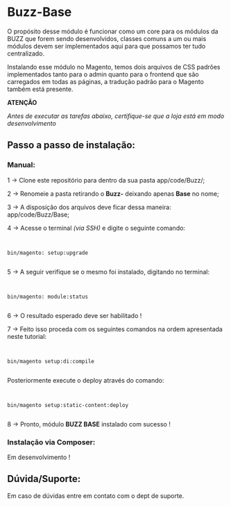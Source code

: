 # Buzz-Base

O propósito desse módulo é funcionar como um core para os módulos da BUZZ que forem sendo desenvolvidos, classes comuns a um ou mais módulos devem ser implementados aqui para que possamos ter tudo centralizado.

Instalando esse módulo no Magento, temos dois arquivos de CSS padrões implementados tanto para o admin quanto para o frontend que são carregados em todas as páginas, a tradução padrão para o Magento também está presente.

**ATENÇÃO** 

*Antes de executar as tarefas abaixo, certifique-se que a loja está em modo desenvolvimento*

## Passo a passo de instalação:


### Manual: 

1 -> Clone este repositório para dentro da sua pasta app/code/Buzz/;

2 -> Renomeie a pasta retirando o **Buzz-** deixando apenas **Base** no nome;

3 -> A disposição dos arquivos deve ficar dessa maneira: app/code/Buzz/Base;

4 -> Acesse o terminal *(via SSH)* e digite o seguinte comando:

```


bin/magento: setup:upgrade


```

5 -> A seguir verifique se o mesmo foi instalado, digitando no terminal:

```


bin/magento: module:status


```

6 -> O resultado esperado deve ser habilitado !

7 -> Feito isso proceda com os seguintes comandos na ordem apresentada neste tutorial:

```


bin/magento setup:di:compile


```

Posteriormente execute o deploy através do comando:

```


bin/magento setup:static-content:deploy


```

8 -> Pronto, módulo **BUZZ BASE** instalado com sucesso !

### Instalação via Composer:

Em desenvolvimento !


## Dúvida/Suporte:

Em caso de dúvidas entre em contato com o dept de suporte.